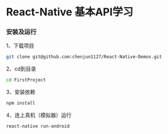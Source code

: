 # React-Native 基本API学习
 
### 安装及运行
1、下载项目
```bash
git clone git@github.com:chenjun1127/React-Native-Demos.git
```
2、cd到目录
```bash
cd FirstProject
```
3、安装依赖
```bash
npm install 
```
4、连上真机（模拟器）运行
```bash
react-native run-android
```

